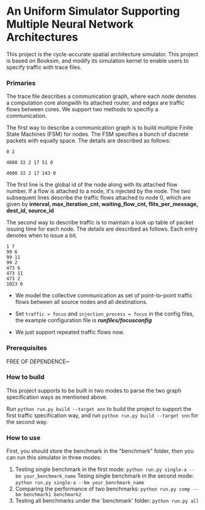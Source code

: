 # An Uniform Simulator Supporting Multiple Neural Network Architectures



This project is the cycle-accurate spatial architecture simulator. This project is based on Booksim, and modify its simulation kernel to enable users to specify traffic with trace files. 

### Primaries

The trace file describes a communication graph, where each node denotes a computation core alongwith its attached router, and edges are traffic flows between cores. We support two methods to specifiy a communication. 

The first way to describe a communication graph is to build multiple Finite State Machines (FSM) for nodes. The FSM specifies a bunch of discrete packets with equally space. The details are described as follows: 

```pseudocode
0 2

4608 32 2 17 51 0

4608 32 2 17 143 0
```

The first line is the global id of the node along with its attached flow number. If a flow is attached to a node, it's injected by the node. The two subsequent lines describe the traffic flows attached to node $0$, which are given by **interval, max_iteration_cnt, waiting_flow_cnt, flits_per_message, dest_id, source_id** 



The second way to describe traffic is to maintain a look up table of packet issuing time for each node. The details are described as follows. Each entry denotes when to issue a bit. 

```pseudocode
1 7
99 6
99 11
99 2
473 6
473 11
473 2
1023 6
```

* We model the collective communication as set of point-to-point traffic flows between all source nodes and all destinations. 

* Set `traffic = focus` and `injection_process = focus` in the config files, the example configuration file is ***runfiles/focusconfig***

* We just support repeated traffic flows now.

### Prerequisites

FREE OF DEPENDENCE~

### How to build

This project supports to be built in two modes to parse the two graph specification ways as mentioned above. 

Run `python run.py build --target ann` to build the project to support the first traffic specification way, and run `python run.py build --target snn` for the second way. 

### How to use

First, you should store the benchmark in the "benchmark" folder, then you can run this simulator in three modes: 

1. Testing single benchmark in the first mode: `python run.py single-a --bm your_benchmark_name`
   Tesing single benchmark in the second mode: `python run.py single-a --bm your_benchmark_name`
2. Comparing the performance of two benchmarks: `python run.py comp --bm benchmark1 benchmark2`
3. Testing all benchmarks under the 'benchmark' folder: `python run.py all`

